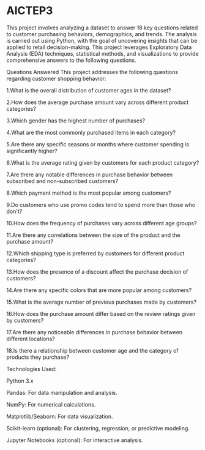 # AICTEP3
This project involves analyzing a dataset to answer 18 key questions related to customer purchasing behaviors, demographics, and trends. The analysis is carried out using Python, with the goal of uncovering insights that can be applied to retail decision-making. This project leverages Exploratory Data Analysis (EDA) techniques, statistical methods, and visualizations to provide comprehensive answers to the following questions.

Questions Answered
This project addresses the following questions regarding customer shopping behavior:

1.What is the overall distribution of customer ages in the dataset?

2.How does the average purchase amount vary across different product categories?

3.Which gender has the highest number of purchases?

4.What are the most commonly purchased items in each category?

5.Are there any specific seasons or months where customer spending is significantly higher?

6.What is the average rating given by customers for each product category?

7.Are there any notable differences in purchase behavior between subscribed and non-subscribed customers?

8.Which payment method is the most popular among customers?

9.Do customers who use promo codes tend to spend more than those who don't?

10.How does the frequency of purchases vary across different age groups?

11.Are there any correlations between the size of the product and the purchase amount?

12.Which shipping type is preferred by customers for different product categories?

13.How does the presence of a discount affect the purchase decision of customers?

14.Are there any specific colors that are more popular among customers?

15.What is the average number of previous purchases made by customers?

16.How does the purchase amount differ based on the review ratings given by customers?

17.Are there any noticeable differences in purchase behavior between different locations?

18.Is there a relationship between customer age and the category of products they purchase?

Technologies Used:

Python 3.x

Pandas: For data manipulation and analysis.

NumPy: For numerical calculations.

Matplotlib/Seaborn: For data visualization.

Scikit-learn (optional): For clustering, regression, or predictive modeling.

Jupyter Notebooks (optional): For interactive analysis.
